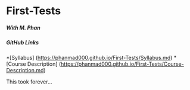 # First-Tests
##### With M. Phan

##### GitHub Links
*[Syllabus] (https://phanmad000.github.io/First-Tests/Syllabus.md)
*[Course Description] (https://phanmad000.github.io/First-Tests/Course-Description.md)

This took forever...
